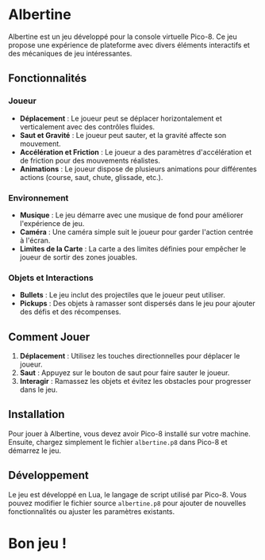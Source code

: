 # Albertine

Albertine est un jeu développé pour la console virtuelle Pico-8. Ce jeu propose une expérience de plateforme avec divers éléments interactifs et des mécaniques de jeu intéressantes.

## Fonctionnalités

### Joueur
- **Déplacement** : Le joueur peut se déplacer horizontalement et verticalement avec des contrôles fluides.
- **Saut et Gravité** : Le joueur peut sauter, et la gravité affecte son mouvement.
- **Accélération et Friction** : Le joueur a des paramètres d'accélération et de friction pour des mouvements réalistes.
- **Animations** : Le joueur dispose de plusieurs animations pour différentes actions (course, saut, chute, glissade, etc.).

### Environnement
- **Musique** : Le jeu démarre avec une musique de fond pour améliorer l'expérience de jeu.
- **Caméra** : Une caméra simple suit le joueur pour garder l'action centrée à l'écran.
- **Limites de la Carte** : La carte a des limites définies pour empêcher le joueur de sortir des zones jouables.

### Objets et Interactions
- **Bullets** : Le jeu inclut des projectiles que le joueur peut utiliser.
- **Pickups** : Des objets à ramasser sont dispersés dans le jeu pour ajouter des défis et des récompenses.

## Comment Jouer

1. **Déplacement** : Utilisez les touches directionnelles pour déplacer le joueur.
2. **Saut** : Appuyez sur le bouton de saut pour faire sauter le joueur.
3. **Interagir** : Ramassez les objets et évitez les obstacles pour progresser dans le jeu.

## Installation

Pour jouer à Albertine, vous devez avoir Pico-8 installé sur votre machine. Ensuite, chargez simplement le fichier `albertine.p8` dans Pico-8 et démarrez le jeu.

## Développement

Le jeu est développé en Lua, le langage de script utilisé par Pico-8. Vous pouvez modifier le fichier source `albertine.p8` pour ajouter de nouvelles fonctionnalités ou ajuster les paramètres existants.

# Bon jeu !